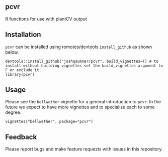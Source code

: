 ## pcvr

R functions for use with plantCV output

## Installation

`pcvr` can be installed using remotes/devtools `install_github` as shown below.

```
devtools::install_github("joshqsumner/pcvr", build_vignettes=T) # to install without building vignettes set the build_vignettes argument to F or exclude it.
library(pcvr)
```

## Usage

Please see the `bellwether` vignette for a general introduction to `pcvr`. In the future we expect to have more vignettes and to specialize each to some degree.

```
vignettes("bellwether", package="pcvr")
```


## Feedback

Please report bugs and make feature requests with issues in this repository.
